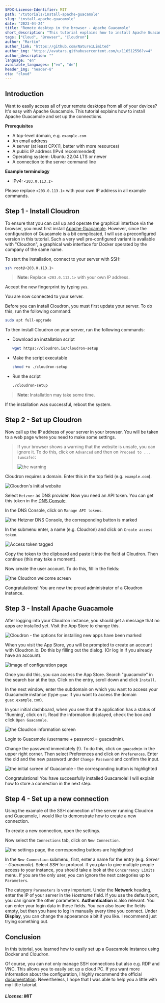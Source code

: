 ```yaml
---
SPDX-License-Identifier: MIT
path: "/tutorials/install-apache-guacamole"
slug: "install-apache-guacamole"
date: "2023-04-24"
title: "Remote desktop in the browser - Apache Guacamole"
short_description: "This tutorial explains how to install Apache Guacamole."
tags: ["Cloud", "Browser", "Cloudron"]
author: "Martin"
author_link: "https://github.com/Nature1Limited"
author_img: "https://avatars.githubusercontent.com/u/116512556?v=4"
author_description: ""
language: "en"
available_languages: ["en", "de"]
header_img: "header-8"
cta: "cloud"
---
```


## Introduction

Want to easily access all of your remote desktops from all of your devices?
It's easy with Apache Guacamole.
This tutorial explains how to install Apache Guacamole and set up the connections.

**Prerequisites**

* A top-level domain, e.g. `example.com`
* An email address
* A server (at least CPX11, better with more resources)
* A public IP address (IPv4 recommended)
* Operating system: Ubuntu 22.04 LTS or newer
* A connection to the server command line

**Example terminology**

* IPv4: `<203.0.113.1>`

Please replace `<203.0.113.1>` with your own IP address in all example commands.

## Step 1 - Install Cloudron

To ensure that you can call up and operate the graphical interface via the browser, you must first install [Apache Guacamole](https://guacamole.apache.org/). However, since the configuration of Guacamole is a bit complicated, I will use a preconfigured version in this tutorial. Such a very well pre-configured variant is available with "Cloudron", a graphical web interface for Docker operated by the company of the same name.

To start the installation, connect to your server with SSH:

```bash
ssh root@<203.0.113.1>
```

> **Note:** Replace `<203.0.113.1>` with your own IP address.

Accept the new fingerprint by typing `yes`.

You are now connected to your server.

Before you can install Cloudron, you must first update your server. To do this, run the following command:

```bash
sudo apt full-upgrade
```

To then install Cloudron on your server, run the following commands:

- Download an installation script
  
  ```bash
  wget https://cloudron.io/cloudron-setup
  ```

- Make the script executable
  
  ```bash
  chmod +x ./cloudron-setup
  ```

- Run the script
  
  ```bash
  ./cloudron-setup
  ```

> **Note:** Installation may take some time.

If the installation was successful, reboot the system.

## Step 2 - Set up Cloudron

Now call up the IP address of your server in your browser. You will be taken to a web page where you need to make some settings.

> If your browser shows a warning that the website is unsafe, you can ignore it. To do this, click on `Advanced` and then on `Proceed to ... (unsafe)`:
> 
> ![the warning](images/Screenshot_warning.png)

Cloudron requires a domain. Enter this in the top field (e.g. `example.com`).

![Cloudron's initial website](images/Screenshot_inital-site.png)

Select `Hetzner` as DNS provider. Now you need an API token. You can get this token in the [DNS Console](https://dns.hetzner.com).

In the DNS Console, click on `Manage API tokens`.

![the Hetzner DNS Console, the corresponding button is marked](images/Screenshot_dns-console.png)

In the submenu enter, a name (e.g. Cloudron) and click on `Create access token`.

![Access token tagged](images/Screenshot_access-token.png)

Copy the token to the clipboard and paste it into the field at Cloudron. Then continue (this may take a moment).

Now create the user account. To do this, fill in the fields:

![the Cloudron welcome screen](images/Screenshot_Cloudron-Welcome.png)

Congratulations! You are now the proud administrator of a Cloudron instance.

## Step 3 - Install Apache Guacamole

After logging into your Cloudron instance, you should get a message that no apps are installed yet. Visit the App Store to change this.

![Cloudron - the options for installing new apps have been marked](images/Screenshot_final-configurated-site.png)

When you visit the App Store, you will be prompted to create an account with Cloudron.io. Do this by filling out the dialog. (Or log in if you already have an account).

![image of configuration page](images/Screenshot_cloudronio-acount-setup.png)

Once you did this, you can access the App Store. Search "guacamole" in the search bar at the top. Click on the entry, scroll down and click `Install`.

In the next window, enter the subdomain on which you want to access your Guacamole instance (type `guac` if you want to access the domain `guac.example.com`).

In your initial dashboard, when you see that the application has a status of 'Running', click on it. Read the information displayed, check the box and click `Open Guacamole`.

![the Cloudron information screen](images/Screenshot_Guacamole-information-screen.png)

Login to Guacamole (username + password = guacadmin).

Change the password immediately (!). To do this, click on `guacadmin` in the upper right corner. Then select Preferences and click on `Preferences`. Enter the old and the new password under `Change Password` and confirm the input.

![the initial screen of Guacamole - the corresponding button is highlighted](images/Screenshot_guacamole-inital-screen.png)

Congratulations! You have successfully installed Guacamole! I will explain how to store a connection in the next step.

## Step 4 - Set up a new connection

Using the example of the SSH connection of the server running Cloudron and Guacamole, I would like to demonstrate how to create a new connection.

To create a new connection, open the settings.

Now select the `Connections` tab, click on `New Connection`.

![the settings page, the corresponding buttons are highlighted](images/Screenshot_Guacamole-settings-newconnections.png)

In the `New Connection` submenu, first, enter a name for the entry (e.g. _Server - Guacamole_). Select _SSH_ for protocol. If you plan to give multiple people access to your instance, you should take a look at the `Concurrency Limits` menu. If you are the only user, you can ignore the next categories up to `Parameters`.

The category `Parameters` is very important.
Under the **Network** heading, enter the IP of your server in the _Hostname_ field. If you use the default port, you can ignore the other parameters.
**Authentication** is also relevant. You can enter your login data in these fields. You can also leave the fields empty, but then you have to log in manually every time you connect.
Under **Display**, you can change the appearance a bit if you like. I recommend just trying something out.

## Conclusion

In this tutorial, you learned how to easily set up a Guacamole instance using Docker and Cloudron.

Of course, you can not only manage SSH connections but also e.g. RDP and VNC. This allows you to easily set up a cloud PC. If you want more information about the configuration, I highly recommend the official [documentation](https://guacamole.apache.org/doc/gug/index.html).
Nevertheless, I hope that I was able to help you a little with my little tutorial.

##### License: MIT

<!--

Contributor's Certificate of Origin

By making a contribution to this project, I certify that:

(a) The contribution was created in whole or in part by me and I have
    the right to submit it under the license indicated in the file; or

(b) The contribution is based upon previous work that, to the best of my
    knowledge, is covered under an appropriate license and I have the
    right under that license to submit that work with modifications,
    whether created in whole or in part by me, under the same license
    (unless I am permitted to submit under a different license), as
    indicated in the file; or

(c) The contribution was provided directly to me by some other person
    who certified (a), (b) or (c) and I have not modified it.

(d) I understand and agree that this project and the contribution are
    public and that a record of the contribution (including all personal
    information I submit with it, including my sign-off) is maintained
    indefinitely and may be redistributed consistent with this project
    or the license(s) involved.

Signed-off-by: Martin <m6prca02w@mozmail.com>

-->
